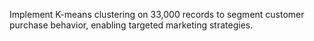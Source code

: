 Implement K-means clustering on 33,000 records to segment customer purchase behavior, enabling targeted marketing strategies.
